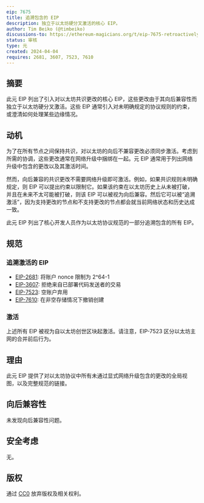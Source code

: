 ```yaml
---
eip: 7675
title: 追溯包含的 EIP
description: 独立于以太坊硬分叉激活的核心 EIP。
author: Tim Beiko (@timbeiko)
discussions-to: https://ethereum-magicians.org/t/eip-7675-retroactively-included-eips/19541
status: 审核
type: 元
created: 2024-04-04
requires: 2681, 3607, 7523, 7610
---
```


## 摘要

此元 EIP 列出了引入对以太坊共识更改的核心 EIP，这些更改由于其向后兼容性而独立于以太坊硬分叉激活。这些 EIP 通常引入对未明确规定的协议规则的约束，或澄清如何处理某些边缘情况。

## 动机

为了在所有节点之间保持共识，对以太坊的向后不兼容更改必须同步激活。考虑到所需的协调，这些更改通常在网络升级中捆绑在一起。元 EIP 通常用于列出网络升级中包含的更改以及其激活时间。

然而，向后兼容的共识更改不需要网络升级即可激活。例如，如果共识规则未明确规定，则 EIP 可以提出约束以限制它。如果该约束在以太坊历史上从未被打破，并且在未来不太可能被打破，则该 EIP 可以被视为向后兼容。然后它可以被“追溯激活”，因为支持更改的节点和不支持更改的节点都会就当前网络状态和历史达成一致。

此元 EIP 列出了核心开发人员作为以太坊协议规范的一部分追溯包含的所有 EIP。

## 规范

### 追溯激活的 EIP

* [EIP-2681](./eip-2681.md): 将账户 nonce 限制为 2^64-1
* [EIP-3607](./eip-3607.md): 拒绝来自已部署代码发送者的交易
* [EIP-7523](./eip-7523.md): 空账户弃用
* [EIP-7610](./eip-7610.md): 在非空存储情况下撤销创建

### 激活

上述所有 EIP 被视为自以太坊创世区块起激活。请注意，EIP-7523 区分以太坊主网的合并前后行为。

## 理由

此元 EIP 提供了对以太坊协议中所有未通过显式网络升级包含的更改的全局视图，以及完整规范的链接。

## 向后兼容性

未发现向后兼容性问题。

## 安全考虑

无。

## 版权

通过 [CC0](../LICENSE.md) 放弃版权及相关权利。